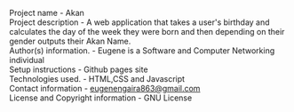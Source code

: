Project name - Akan <br />
Project description - A web application that takes a user's birthday and calculates the day of the week they were born and then depending on their gender outputs their Akan Name. <br />
Author(s) information. - Eugene is a Software and Computer Networking individual<br />
Setup instructions - Github pages site<br />
Technologies used. - HTML,CSS and Javascript<br />
Contact information - eugenengaira863@gmail.com<br />
License and Copyright information - GNU License<br />



